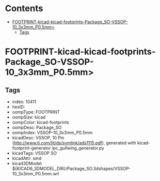 



Contents
========

* [FOOTPRINT-kicad-kicad-footprints-Package_SO-VSSOP-10_3x3mm_P0.5mm>](#footprint-kicad-kicad-footprints-package_so-vssop-10_3x3mm_p05mm)
	* [Tags](#tags)

# FOOTPRINT-kicad-kicad-footprints-Package_SO-VSSOP-10_3x3mm_P0.5mm>

## Tags

- index: 10411
- hexID: 
- oompType: FOOTPRINT
- oompSize: kicad
- oompColor: kicad-footprints
- oompDesc: Package_SO
- oompIndex: VSSOP-10_3x3mm_P0.5mm
- kicadDesc: VSSOP, 10 Pin (http://www.ti.com/lit/ds/symlink/ads1115.pdf), generated with kicad-footprint-generator ipc_gullwing_generator.py
- kicadTags: VSSOP SO
- kicadAttr: smd
- kicad3DModel: ${KICAD6_3DMODEL_DIR}/Package_SO.3dshapes/VSSOP-10_3x3mm_P0.5mm.wrl
